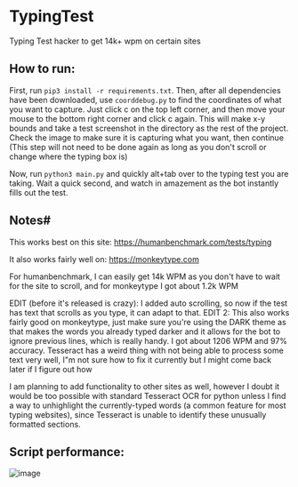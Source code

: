 # TypingTest
Typing Test hacker to get 14k+ wpm on certain sites


## How to run:
First, run ```pip3 install -r requirements.txt```. Then, after all dependencies have been downloaded, use ```coorddebug.py``` to find the coordinates of what you want to capture. Just click c on the top left corner, and then move your mouse to the bottom right corner and click c again. This will make x-y bounds and take a test screenshot in the directory as the rest of the project. Check the image to make sure it is capturing what you want, then continue (This step will not need to be done again as long as you don't scroll or change where the typing box is)

Now, run ```python3 main.py``` and quickly alt+tab over to the typing test you are taking. Wait a quick second, and watch in amazement as the bot instantly fills out the test. 

## Notes#
This works best on this site: https://humanbenchmark.com/tests/typing

It also works fairly well on: https://monkeytype.com

For humanbenchmark, I can easily get 14k WPM as you don't have to wait for the site to scroll, and for monkeytype I got about 1.2k WPM

EDIT (before it's released is crazy): I added auto scrolling, so now if the test has text that scrolls as you type, it can adapt to that. 
EDIT 2: This also works fairly good on monkeytype, just make sure you're using the DARK theme as that makes the words you already typed darker and it allows for the bot to ignore previous lines, which is really handy. I got about 1206 WPM and 97% accuracy. Tesseract has a weird thing with not being able to process some text very well, I"m not sure how to fix it currently but I might come back later if I figure out how

I am planning to add functionality to other sites as well, however I doubt it would be too possible with standard Tesseract OCR for python unless I find a way to unhighlight the currently-typed words (a common feature for most typing websites), since Tesseract is unable to identify these unusually formatted sections.

## Script performance:
![image](https://github.com/user-attachments/assets/379c3b65-ead4-4f06-aae1-8f99bc5d06ac)

